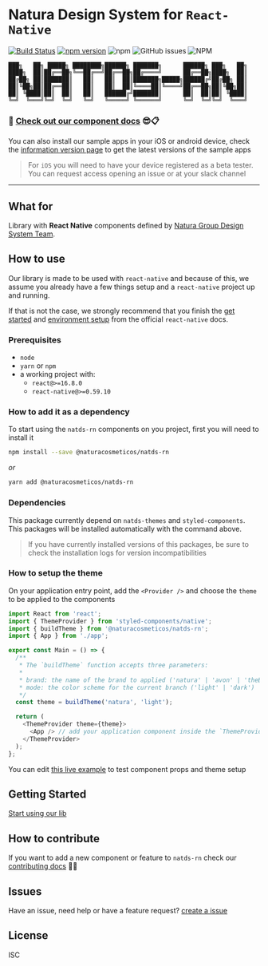 # Natura Design System for `React-Native`

[![Build Status](https://app.bitrise.io/app/2c91a0037aed90db/status.svg?token=BG3viyrEObiVtyL99gVNfQ&branch=master)](https://app.bitrise.io/app/2c91a0037aed90db) [![npm version](https://badge.fury.io/js/%40naturacosmeticos%2Fnatds-rn.svg)](https://badge.fury.io/js/%40naturacosmeticos%2Fnatds-rn) ![npm](https://img.shields.io/npm/dm/@naturacosmeticos/natds-rn?label=npm%20downloads) ![GitHub issues](https://img.shields.io/github/issues/natura-cosmeticos/natds-rn) ![NPM](https://img.shields.io/npm/l/@naturacosmeticos/natds-rn)

```
███╗   ██╗ █████╗ ████████╗██████╗ ███████╗      ██████╗ ███╗   ██╗
████╗  ██║██╔══██╗╚══██╔══╝██╔══██╗██╔════╝      ██╔══██╗████╗  ██║
██╔██╗ ██║███████║   ██║   ██║  ██║███████╗█████╗██████╔╝██╔██╗ ██║
██║╚██╗██║██╔══██║   ██║   ██║  ██║╚════██║╚════╝██╔══██╗██║╚██╗██║
██║ ╚████║██║  ██║   ██║   ██████╔╝███████║      ██║  ██║██║ ╚████║
╚═╝  ╚═══╝╚═╝  ╚═╝   ╚═╝   ╚═════╝ ╚══════╝      ╚═╝  ╚═╝╚═╝  ╚═══╝
```

### 🧩 [Check out our component docs](https://natds-rn.netlify.app/) 😎📋

You can also install our sample apps in your iOS or android device, check the [information version page](https://natds-rn.netlify.app/?path=/docs/documentation-version-information--page) to get the latest versions of the sample apps

> For `iOS` you will need to have your device registered as a beta tester.
> You can request access opening an issue or at your slack channel

---

## What for
Library with **React Native** components defined by [Natura Group Design System Team](https://zeroheight.com/28db352be/p/35bf2e-natds--natura-design-system).

## How to use
Our library is made to be used with `react-native` and because of this, we assume you already have a few things setup and a `react-native` project up and running.

If that is not the case, we strongly recommend that you finish the [get started](https://reactnative.dev/docs/getting-started) and [environment setup](https://reactnative.dev/docs/environment-setup) from the official `react-native` docs.

### Prerequisites

- `node`
- `yarn` or `npm`
- a working project with:
  - `react@>=16.8.0`
  - `react-native@>=0.59.10`

### How to add it as a dependency

To start using the `natds-rn` components on you project, first you will need to install it

```sh
npm install --save @naturacosmeticos/natds-rn
```
*or*
```sh
yarn add @naturacosmeticos/natds-rn
```

### Dependencies

This package currently depend on `natds-themes` and `styled-components`. This packages will be installed automatically with the command above.

> If you have currently installed versions of this packages, be sure to check the installation logs for version incompatibilities

### How to setup the theme

On your application entry point, add the `<Provider />` and choose the `theme` to be applied to the components

```javascript
import React from 'react';
import { ThemeProvider } from 'styled-components/native';
import { buildTheme } from '@naturacosmeticos/natds-rn';
import { App } from './app';

export const Main = () => {
  /**
   * The `buildTheme` function accepts three parameters:
   *
   * brand: the name of the brand to applied ('natura' | 'avon' | 'theBodyShop')
   * mode: the color scheme for the current branch ('light' | 'dark')
   */
  const theme = buildTheme('natura', 'light');

  return (
    <ThemeProvider theme={theme}>
      <App /> // add your application component inside the `ThemeProvider`
    </ThemeProvider>
  );
};
```

You can edit [this live example](https://snack.expo.io/@arielwb/natds-rn:button) to test component props and theme setup

## Getting Started
[Start using our lib](./docs/GettingStarted.md)

## How to contribute

If you want to add a new component or feature to `natds-rn` check our [contributing docs](./CONTRIBUTING.md) 🎉🎉

## Issues

Have an issue, need help or have a feature request? [create a issue](https://github.com/natura-cosmeticos/natds-rn/issues)

## License

ISC
